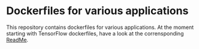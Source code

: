 # Dockerfiles for various applications
This repository contains dockerfiles for various applications. At the moment starting with TensorFlow dockerfiles, have a look at the corrensponding [ReadMe](./tensorflow/ReadMe.md).
